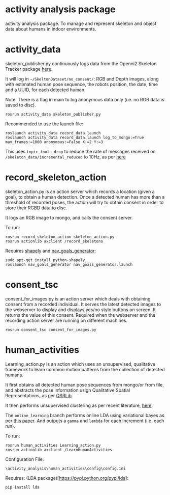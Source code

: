 # activity analysis package

activity analysis package. To manage and represent skeleton and object data about humans in indoor environments.


activity_data
==============

skeleton_publisher.py continuously logs data from the Openni2 Skeleton Tracker package [here](https://github.com/OMARI1988/skeleton_tracker).

It will log in `~/SkeltonDataset/no_consent/`: RGB and Depth images, along with estimated human pose sequence, the robots position, the date, time and a UUID, for each detected human.

Note: There is a flag in main to log anonymous data only (i.e. no RGB data is saved to disc).

```
rosrun activity_data skeleton_publisher.py
```

Recommended to use the launch file:

```
roslaunch activity_data record_data.launch
roslaunch activity_data record_data.launch log_to_mongo:=True max_frames:=1000 anonymous:=False X:=2 Y:=3
```
This uses `topic_tools drop` to reduce the rate of messages received on `/skeleton_data/incremental_reduced` to 10Hz, as per [here](http://wiki.ros.org/topic_tools/drop)

record_skeleton_action
==============

skeleton_action.py is an action server which records a location (given a goal), to obtain a human detection. Once a detected human has more than a threshold of recorded poses, the action will try to obtain consent in order to store their RGBD data to disc.

It logs an RGB image to mongo, and calls the consent server.

To run:

 ```
rosrun record_skeleton_action skeleton_action.py
rosrun actionlib axclient /record_skeletons
 ```

Requires [shapely](https://pypi.python.org/pypi/Shapely) and [nav_goals_generator](https://github.com/strands-project/strands_navigation/tree/indigo-devel/nav_goals_generator):

```
sudo apt-get install python-shapely
roslaunch nav_goals_generator nav_goals_generator.launch
```

consent_tsc
==============

consent_for_images.py is an action server which deals with obtaining consent from a recorded individual. It serves the latest detected images to the webserver to display and displays yes/no style buttons on screen. It returns the value of this consent.
Required when the webserver and the recording action server are running on different machines.

```
rosrun consent_tsc consent_for_images.py
```

human_activities
==============

Learning_action.py is an action which uses an unsupervised, qualitative framework to learn common motion patterns from the collection of detected humans.

It first obtains all detected human pose sequences from mongo/or from file, and abstracts the pose information usign Qualitative Spatial Representations, as per [QSRLib](https://github.com/strands-project/strands_qsr_lib).

It then performs unsupervised clustering as per recent literature, [here](http://eprints.whiterose.ac.uk/103049/).

The `online_learning` branch performs online LDA using variational bayes as per [this paper](https://www.cs.princeton.edu/~blei/papers/HoffmanBleiBach2010b.pdf). And outputs a `gamma` and `lambda` for each increment (i.e. each run).

To run:

 ```
rosrun human_activities Learning_action.py
rosrun actionlib axclient /LearnHumanActivities
 ```

Configuration File:

`\activity_analysis\human_activities\config\config.ini`


Requires: (LDA package)[https://pypi.python.org/pypi/lda]:

`pip install lda`
